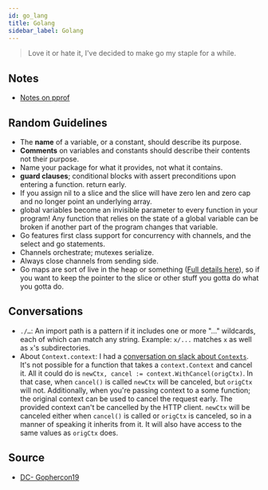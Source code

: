 ```yaml
---
id: go_lang
title: Golang
sidebar_label: Golang
---
```


> Love it or hate it, I've decided to make go my staple for a while.

## Notes

- [Notes on pprof](/docs/notes/study/go_lang/pprof)

## Random Guidelines

- The **name** of a variable, or a constant, should describe its purpose.
- **Comments** on variables and constants should describe their contents not their purpose.
- Name your package for what it provides, not what it contains.
- **guard clauses**; conditional blocks with assert preconditions upon entering a function. return early.
- If you assign nil to a slice and the slice will have zero len and zero cap and no longer point an underlying array.
- global variables become an invisible parameter to every function in your program! Any function that relies on the state of a global variable can be broken if another part of the program changes that variable.
- Go features first class support for concurrency with channels, and the select and go statements.
- Channels orchestrate; mutexes serialize.
- Always close channels from sending side.
- Go maps are sort of live in the heap or something ([Full details here](https://dave.cheney.net/2018/05/29/how-the-go-runtime-implements-maps-efficiently-without-generics)), so if you want to keep the pointer to the slice or other stuff you gotta do what you gotta do.

## Conversations

- `./…`: An import path is a pattern if it includes one or more "..." wildcards, each of which can match any string. Example: `x/...` matches `x` as well as `x`'s subdirectories.
- About `Context.context`: I had a [conversation on slack about `Contexts`](https://gophers.slack.com/archives/C02A8LZKT/p1588549175026200). It's not possible for a function that takes a `context.Context` and cancel it. All it could do is `newCtx, cancel := context.WithCancel(origCtx)`. In that case, when `cancel()` is called `newCtx` will be canceled, but `origCtx` will not. Additionally, when you're passing context to a some function; the original context can be used to cancel the request early. The provided context can't be cancelled by the HTTP client. `newCtx` will be canceled either when `cancel()` is called or `origCtx` is canceled, so in a manner of speaking it inherits from it. It will also have access to the same values as `origCtx` does.

## Source

- [DC- Gophercon19](https://dave.cheney.net/practical-go/presentations/gophercon-singapore-2019.html)
